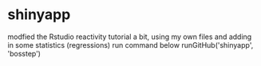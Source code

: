 shinyapp
========
modfied the Rstudio reactivity tutorial a bit, using my own files and adding in some statistics (regressions)
run command below
runGitHub('shinyapp', 'bosstep')
